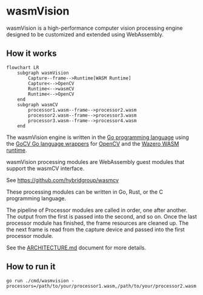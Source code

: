 # wasmVision

wasmVision is a high-performance computer vision processing engine designed to be customized and extended using WebAssembly.

## How it works

```mermaid
flowchart LR
    subgraph wasmVision
        Capture--frame-->Runtime[WASM Runtime]
        Capture<-->OpenCV
        Runtime<-->wasmCV
        Runtime<-->OpenCV
    end
    subgraph wasmCV
        processor1.wasm--frame-->processor2.wasm
        processor2.wasm--frame-->processor3.wasm
        processor3.wasm--frame-->processor4.wasm
    end
```

The wasmVision engine is written in the [Go programming language](https://go.dev/) using the [GoCV Go language wrappers](https://github.com/hybridgroup/gocv) for [OpenCV](https://github.com/opencv/opencv) and the [Wazero WASM runtime](https://github.com/tetratelabs/wazero).

wasmVision processing modules are WebAssembly guest modules that support the wasmCV interface.

See https://github.com/hybridgroup/wasmcv

These processing modules can be written in Go, Rust, or the C programming language.

The pipeline of Processor modules are called in order, one after another. The output from the first is passed into the second, and so on. Once the last processor module has finished, the frame resources are cleaned up. The the next frame is read from the capture device and passed into the first processor module.

See the [ARCHITECTURE.md](ARCHITECTURE.md) document for more details.

## How to run it

```shell
go run ./cmd/wasmvision -processors=/path/to/your/processor1.wasm,/path/to/your/processor2.wasm
```
